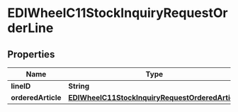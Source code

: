 

# EDIWheelC11StockInquiryRequestOrderLine


## Properties

| Name | Type | Description | Notes |
|------------ | ------------- | ------------- | -------------|
|**lineID** | **String** |  |  |
|**orderedArticle** | [**EDIWheelC11StockInquiryRequestOrderedArticle**](EDIWheelC11StockInquiryRequestOrderedArticle.md) |  |  |



